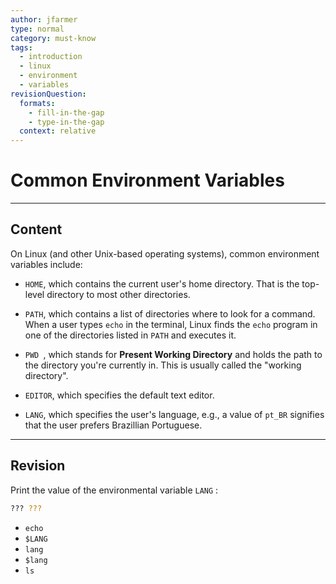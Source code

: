 ```yaml
---
author: jfarmer
type: normal
category: must-know
tags:
  - introduction
  - linux
  - environment
  - variables
revisionQuestion:
  formats:
    - fill-in-the-gap
    - type-in-the-gap
  context: relative
---
```


# Common Environment Variables


---

## Content

On Linux (and other Unix-based operating systems), common environment variables include:

- `HOME`, which contains the current user's home directory. That is the top-level directory to most other directories.

- `PATH`, which contains a list of directories where to look for a command. When a user types `echo` in the terminal, Linux finds the `echo` program in one of the directories listed in `PATH` and executes it.

- `PWD `, which stands for **Present Working Directory** and holds the path to the directory you're currently in. This is usually called the "working directory".

- `EDITOR`, which specifies the default text editor.

- `LANG`, which specifies the user's language, e.g., a value of `pt_BR` signifies that the user prefers Brazillian Portuguese.


---

## Revision

Print the value of the environmental variable `LANG` : 

```bash
??? ???
```

- `echo`
- `$LANG`
- `lang`
- `$lang`
- `ls`
